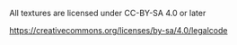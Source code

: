 All textures are licensed under CC-BY-SA 4.0 or later

https://creativecommons.org/licenses/by-sa/4.0/legalcode
